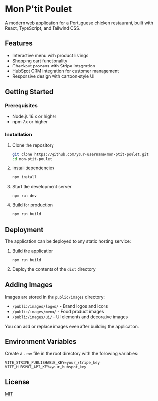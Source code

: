 # Mon P'tit Poulet

A modern web application for a Portuguese chicken restaurant, built with React, TypeScript, and Tailwind CSS.

## Features

- Interactive menu with product listings
- Shopping cart functionality
- Checkout process with Stripe integration
- HubSpot CRM integration for customer management
- Responsive design with cartoon-style UI

## Getting Started

### Prerequisites

- Node.js 16.x or higher
- npm 7.x or higher

### Installation

1. Clone the repository
   ```bash
   git clone https://github.com/your-username/mon-ptit-poulet.git
   cd mon-ptit-poulet
   ```

2. Install dependencies
   ```bash
   npm install
   ```

3. Start the development server
   ```bash
   npm run dev
   ```

4. Build for production
   ```bash
   npm run build
   ```

## Deployment

The application can be deployed to any static hosting service:

1. Build the application
   ```bash
   npm run build
   ```

2. Deploy the contents of the `dist` directory

## Adding Images

Images are stored in the `public/images` directory:

- `/public/images/logos/` - Brand logos and icons
- `/public/images/menu/` - Food product images
- `/public/images/ui/` - UI elements and decorative images

You can add or replace images even after building the application.

## Environment Variables

Create a `.env` file in the root directory with the following variables:

```
VITE_STRIPE_PUBLISHABLE_KEY=your_stripe_key
VITE_HUBSPOT_API_KEY=your_hubspot_key
```

## License

[MIT](LICENSE)